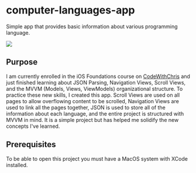 # computer-languages-app
Simple app that provides basic information about various programming language.

![](languages-demo.gif)

## Purpose

I am currently enrolled in the iOS Foundations course on [CodeWithChris](https://codewithchris.com/) and just finished learning about JSON Parsing, Navigation Views, Scroll Views, and the MVVM (Models, Views, ViewModels) organizational structure. To practice these new skills, I created this app. Scroll Views are used on all pages to allow overflowing content to be scrolled, Navigation Views are used to link all the pages together, JSON is used to store all of the information about each language, and the entire project is structured with MVVM in mind. It is a simple project but has helped me solidify the new concepts I've learned.

## Prerequisites

To be able to open this project you must have a MacOS system with XCode installed. 
